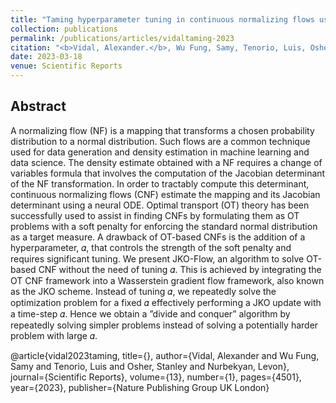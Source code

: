 ```yaml
---
title: "Taming hyperparameter tuning in continuous normalizing flows using the JKO scheme"
collection: publications
permalink: /publications/articles/vidaltaming-2023
citation: "<b>Vidal, Alexander.</b>, Wu Fung, Samy, Tenorio, Luis, Osher, Stanley, Nurbekyan, Levon: <i>&quot;Taming hyperparameter tuning in continuous normalizing flows using the JKO scheme&quot;</i>, Scientific Reports, DOI: <a href='[https://www.nature.com/articles/s41598-023-31521-y'>https://www.nature.com/articles/s41598-023-31521-y]</a>, 2023."
date: 2023-03-18
venue: Scientific Reports
---
```

## Abstract
A normalizing flow (NF) is a mapping that transforms a chosen probability distribution to a normal distribution. Such flows are a common technique used for data generation and density estimation in machine learning and data science. The density estimate obtained with a NF requires a change of variables formula that involves the computation of the Jacobian determinant of the NF transformation. In order to tractably compute this determinant, continuous normalizing flows (CNF) estimate the mapping and its Jacobian determinant using a neural ODE. Optimal transport (OT) theory has been successfully used to assist in finding CNFs by formulating them as OT problems with a soft penalty for enforcing the standard normal distribution as a target measure. A drawback of OT-based CNFs is the addition of a hyperparameter, 𝛼, that controls the strength of the soft penalty and requires significant tuning. We present JKO-Flow, an algorithm to solve OT-based CNF without the need of tuning 𝛼. This is achieved by integrating the OT CNF framework into a Wasserstein gradient flow framework, also known as the JKO scheme. Instead of tuning 𝛼, we repeatedly solve the optimization problem for a fixed 𝛼 effectively performing a JKO update with a time-step 𝛼. Hence we obtain a ”divide and conquer” algorithm by repeatedly solving simpler problems instead of solving a potentially harder problem with large 𝛼.


@article{vidal2023taming,
  title={},
  author={Vidal, Alexander and Wu Fung, Samy and Tenorio, Luis and Osher, Stanley and Nurbekyan, Levon},
  journal={Scientific Reports},
  volume={13},
  number={1},
  pages={4501},
  year={2023},
  publisher={Nature Publishing Group UK London}
